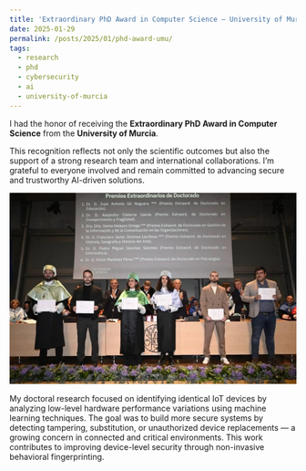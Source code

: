 ```yaml
---
title: 'Extraordinary PhD Award in Computer Science – University of Murcia'
date: 2025-01-29
permalink: /posts/2025/01/phd-award-umu/
tags:
  - research
  - phd
  - cybersecurity
  - ai
  - university-of-murcia
---
```


I had the honor of receiving the **Extraordinary PhD Award in Computer Science** from the **University of Murcia**.

This recognition reflects not only the scientific outcomes but also the support of a strong research team and international collaborations. I’m grateful to everyone involved and remain committed to advancing secure and trustworthy AI-driven solutions.

![Extraordinary PhD Award](/images/phd_award_umu.jpeg)

My doctoral research focused on identifying identical IoT devices by analyzing low-level hardware performance variations using machine learning techniques. The goal was to build more secure systems by detecting tampering, substitution, or unauthorized device replacements — a growing concern in connected and critical environments. This work contributes to improving device-level security through non-invasive behavioral fingerprinting.
